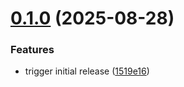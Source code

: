 # [0.1.0](https://github.com/m14n/devkit/compare/v0.0.0...v0.1.0) (2025-08-28)


### Features

* trigger initial release ([1519e16](https://github.com/m14n/devkit/commit/1519e16e793757a4ffb0d3ae2e6fcd34c395c7ef))
